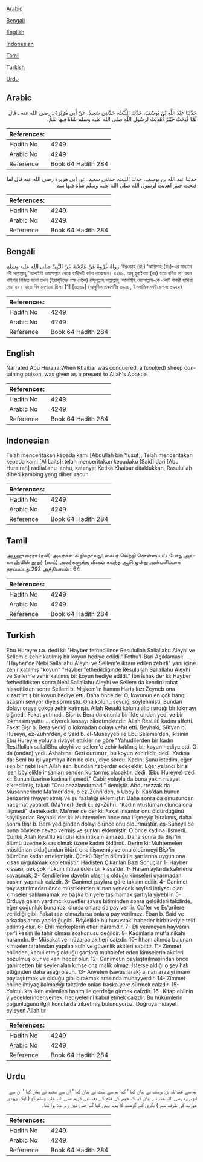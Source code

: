 [Arabic](#arabic)

[Bengali](#bengali)

[English](#english)

[Indonesian](#indonesian)

[Tamil](#tamil)

[Turkish](#turkish)

[Urdu](#urdu)

## Arabic


<div dir="rtl" lang="ar" style={{fontSize:'larger',backgroundColor:'#f8f9fa',padding:20}}>
حَدَّثَنَا عَبْدُ اللَّهِ بْنُ يُوسُفَ، حَدَّثَنَا اللَّيْثُ، حَدَّثَنِي سَعِيدٌ، عَنْ أَبِي هُرَيْرَةَ ـ رضى الله عنه ـ قَالَ لَمَّا فُتِحَتْ خَيْبَرُ أُهْدِيَتْ لِرَسُولِ اللَّهِ صلى الله عليه وسلم شَاةٌ فِيهَا سُمٌّ‏.‏
</div>
<div style={{backgroundColor:'#f8f9fa',padding:20, marginBottom: 10}}><table> <thead> <tr> <th>References:</th> <th></th> </tr> </thead> <tbody><tr><td>Hadith No</td><td>4249</td></tr><tr><td>Arabic No</td><td>4249</td></tr><tr><td>Reference</td><td>Book 64 Hadith 284</td></tr></tbody></table></div>


<div dir="rtl" lang="ar" style={{fontSize:'larger',backgroundColor:'#f8f9fa',padding:20}}>
حدثنا عبد الله بن يوسف، حدثنا الليث، حدثني سعيد، عن ابي هريرة رضى الله عنه قال لما فتحت خيبر اهديت لرسول الله صلى الله عليه وسلم شاة فيها سم
</div>
<div style={{backgroundColor:'#f8f9fa',padding:20, marginBottom: 10}}><table> <thead> <tr> <th>References:</th> <th></th> </tr> </thead> <tbody><tr><td>Hadith No</td><td>4249</td></tr><tr><td>Arabic No</td><td>4249</td></tr><tr><td>Reference</td><td>Book 64 Hadith 284</td></tr></tbody></table></div>

## Bengali


<div dir="ltr" lang="bn" style={{fontSize:'larger',backgroundColor:'#f8f9fa',padding:20}}>
رَوَاهُ عُرْوَةُ عَنْ عَائِشَةَ عَنْ النَّبِيِّ صلى الله عليه وسلم ‘উরওয়াহ (রাঃ) ‘আয়িশাহ (রাঃ)-এর মাধ্যমে নবী সাল্লাল্লাহু ‘আলাইহি ওয়াসাল্লাম থেকে হাদীসটি বর্ণনা করেছেন। ৪২৪৯. আবূ হুরাইরাহ (রাঃ) হতে বর্ণিত যে, যখন খাইবার বিজিত হলো তখন (ইয়াহূদীদের পক্ষ থেকে) রাসূলুল্লাহ সাল্লাল্লাহু ‘আলাইহি ওয়াসাল্লাম-কে একটি বাকরী হাদিয়া দেয়া হয়। যাতে বিষ মেশানো ছিল।[1] [৩১৬৯] (আধুনিক প্রকাশনীঃ ৩৯১৮, ইসলামিক ফাউন্ডেশনঃ ৩৯২২)
</div>
<div style={{backgroundColor:'#f8f9fa',padding:20, marginBottom: 10}}><table> <thead> <tr> <th>References:</th> <th></th> </tr> </thead> <tbody><tr><td>Hadith No</td><td>4249</td></tr><tr><td>Arabic No</td><td>4249</td></tr><tr><td>Reference</td><td>Book 64 Hadith 284</td></tr></tbody></table></div>

## English


<div dir="ltr" lang="en" style={{fontSize:'larger',backgroundColor:'#f8f9fa',padding:20}}>
Narrated Abu Huraira:When Khaibar was conquered, a (cooked) sheep containing poison, was given as a present to Allah's Apostle
</div>
<div style={{backgroundColor:'#f8f9fa',padding:20, marginBottom: 10}}><table> <thead> <tr> <th>References:</th> <th></th> </tr> </thead> <tbody><tr><td>Hadith No</td><td>4249</td></tr><tr><td>Arabic No</td><td>4249</td></tr><tr><td>Reference</td><td>Book 64 Hadith 284</td></tr></tbody></table></div>

## Indonesian


<div dir="ltr" lang="id" style={{fontSize:'larger',backgroundColor:'#f8f9fa',padding:20}}>
Telah menceritakan kepada kami [Abdullah bin Yusuf]; Telah menceritakan kepada kami [Al Laits]; telah menceritakan kepadaku [Said] dari [Abu Hurairah] radliallahu 'anhu, katanya; Ketika Khaibar ditaklukkan, Rasulullah diberi kambing yang diberi racun
</div>
<div style={{backgroundColor:'#f8f9fa',padding:20, marginBottom: 10}}><table> <thead> <tr> <th>References:</th> <th></th> </tr> </thead> <tbody><tr><td>Hadith No</td><td>4249</td></tr><tr><td>Arabic No</td><td>4249</td></tr><tr><td>Reference</td><td>Book 64 Hadith 284</td></tr></tbody></table></div>

## Tamil


<div dir="ltr" lang="ta" style={{fontSize:'larger',backgroundColor:'#f8f9fa',padding:20}}>
அபூஹுரைரா (ரலி) அவர்கள் கூறியதாவது: கைபர் வெற்றி கொள்ளப்பட்டபோது அல்லாஹ்வின் தூதர் (ஸல்) அவர்களுக்கு விஷம் கலந்த ஆடு ஒன்று அன்பளிப்பாக தரப்பட்டது.292 அத்தியாயம் : 64
</div>
<div style={{backgroundColor:'#f8f9fa',padding:20, marginBottom: 10}}><table> <thead> <tr> <th>References:</th> <th></th> </tr> </thead> <tbody><tr><td>Hadith No</td><td>4249</td></tr><tr><td>Arabic No</td><td>4249</td></tr><tr><td>Reference</td><td>Book 64 Hadith 284</td></tr></tbody></table></div>

## Turkish


<div dir="ltr" lang="tr" style={{fontSize:'larger',backgroundColor:'#f8f9fa',padding:20}}>
Ebu Hureyre r.a. dedi ki: "Hayber fethedilince ResuluIlah Sallallahu Aleyhi ve Sellem'e zehir katılmış bir koyun hediye edildi." Fethu'l-Bari Açıklaması: "Hayber'de Nebi Sallallahu Aleyhi ve Sellem'e ikram edilen zehirli" yani içine zehir katılmış "koyun" "Hayber fethedildiğinde Resulullah Sallallahu Aleyhi ve Sellem'e zehir katılmış bir koyun hediye edildi." İbn İshak der ki: Hayber fethedildikten sonra Nebi Sallallahu Aleyhi ve Sellem da kendini rahat hissettikten sonra SeIlam b. Mişkem'in hanımı Haris kızı Zeyneb ona kızartılmış bir koyun hediye etti. Daha önce de: O, koyunun en çok hangi azasmı seviyor diye sormuştu. Ona kolunu sevdiği söylenmişti. Bundan dolayı oraya çokça zehir katmıştı. Allah Resulü kolunu alıp ısırdığı bir lokmayı çiğnedi. Fakat yutmadı. Bişr b. Bera da onunla birlikte ondan yedi ve bir lokmasını yuttu ... diyerek kıssayı zikretmektedir. Allah ResLılü kadını affetti. Fakat Bişr b. Bera yediği o lokmadan dolayı vefat etti. Beyhaki, Süfyan b. Huseyn, ez-Zuhrı'den, o Said b. el-Museyyeb ile Ebu Seleme'den, ikisinin Ebu Hureyre yoluyla rivayet ettiklerine göre "Yahudilerden bir kadın Rest1lullah sallallShu aleyhi ve sellem'e zehir katılmış bir koyun hediye etti. O da (ondan) yedi. Ashabına: Geri durunuz, bu koyun zehirlidir, dedi. Kadına da: Seni bu işi yapmaya iten ne oldu, diye sordu. Kadın: Şunu istedim, eğer sen bir nebi isen Allah seni bundan haberdar edecektir. Eğer yalancı birisi isen böylelikle insanları senden kurtarmış olacaktır, dedi. (Ebu Hureyre) dedi ki: Bunun üzerine kadına ilişmedi." Cabir yoluyla da buna yakın rivayet zikredilmiş, fakat: "Onu cezalandırmadı" demiştir. Abdurrezzak da Musannerinde Ma'mer'den, o ez-Zühri'den, o Ubey b. Kab'dan bunun benzerini rivayet etmiş ve şu fazlalığı eklemiştir: Daha sonra da omuzundan hacamat yaptırdl. (Ma'mer) dedi ki: ez-Zühri: "Kadın Müslüman olunca ona ilişmedi" demektedir. Ma'mer de der ki: Fakat insanlar onu öldürdüğünü söylüyorlar. Beyhaki der ki: Muhtemelen önce ona ilişmeyip bırakmış, daha sonra Bişr b. Bera yediğinden dolayı ölünce onu öldürmüştür. es-Süheyll de buna böylece cevap vermiş ve şunları eklemiştir: O önce kadına ilişmedi. Çünkü Allah Rest1lü kendisi için intikam almazdı. Daha sonra da Bişr'in ölümü üzerine kısas olmak üzere kadını öldürdü. Derim ki: Muhtemelen müslüman olduğundan ötürü ona ilişmemiş ve onu öldürmeyi Bişr'in ölümüne kadar ertelemiştir. Çünkü Bişr'in ölümü ile şartlarına uygun ona kısas uygulamak kap etmiştir. Hadisten Çıkarılan Bazı Sonuçlar 1- Hayber kıssası, pek çok hüküm ihtiva eden bir kıssa'dır: 1- Haram aylarda kafirlerle savaşmak, 2- Kendilerine davetin ulaşmış olduğu kimseleri uyarmadan baskın yapmak caizdir. 3- Ganimet paylara göre taksim edilir. 4- Ganimet paylaştırılmadan önce müşriklerden alınan yenecek şeyleri ihtiyacı olan kimseler saklamamak ve başka bir yere taşımamak şartıyla yiyebilir. 5- Orduya gelen yardımcı kuwetler savaş bitiminden sonra geldikleri takdirde, eğer çoğunluk buna razı olursa onlara da pay verilir. Ca'fer ve Eş'arilere verildiği gibi. Fakat razı olmazlarsa onlara pay verilmez. Eban b. Said ve arkadaşlarına yapıldığı gibi. Böylelikle bu husustaki haberler birbirleriyle telif edilmiş olur. 6- Ehll merkeplerin etleri haramdır. 7- Eti yenmeyen hayvanın şer'i kesim ile tahir olması sözkonusu değildir. 8- Kadınlarla mut'a nikahı haramdır. 9- Müsakat ve müzaraa akitleri caizdir. 10- İtham altında bulunan kimseler tarafından yapılan sulh ve güvenlik akitleri sabittir. 11- Zimmet ehlinden, kabul etmiş olduğu şartlara muhalefet eden kimselerin akitleri bozulmuş olur ve kanı heder olur. 12- Ganimetin paylaştırılmasindan önce ganimetten bir şeyler alan kimse ona malik olmaz. İsterse aldığı o şey hak ettiğinden daha aşağı olsun. 13- Anveten (savaşılarak) alınan araziyi imam paylaştırmak ve olduğu gibi bırakmak arasında muhayyerdir. 14- Zimmet ehline ihtiyaç kalmadığı takdirde onları başka yere sürmek caizdir. 15- Yolculukta iken evlenilen hanım ile gerdeğe girmek caizdir. 16- Kitap ehlinin yiyeceklerindenyemek, hediyelerini kabul etmek caizdir. Bu hükümlerin çoğunluğunu ilgili konularda zikretmiş bulunuyoruz. Doğruya hidayet eyleyen Allah'tır
</div>
<div style={{backgroundColor:'#f8f9fa',padding:20, marginBottom: 10}}><table> <thead> <tr> <th>References:</th> <th></th> </tr> </thead> <tbody><tr><td>Hadith No</td><td>4249</td></tr><tr><td>Arabic No</td><td>4249</td></tr><tr><td>Reference</td><td>Book 64 Hadith 284</td></tr></tbody></table></div>

## Urdu


<div dir="rtl" lang="ur" style={{fontSize:'larger',backgroundColor:'#f8f9fa',padding:20}}>
ہم سے عبداللہ بن یوسف نے بیان کیا ‘ کہا ہم سے لیث نے بیان کیا ‘ ان سے سعید نے بیان کیا ‘ ان سے ابوہریرہ رضی اللہ عنہ نے بیان کیا کہ خیبر کی فتح کے بعد نبی کریم صلی اللہ علیہ وسلم کو ( ایک یہودی عورت کی طرف سے ) بکری کے گوشت کا ہدیہ پیش کیا گیا جس میں زہر ملا ہوا تھا۔
</div>
<div style={{backgroundColor:'#f8f9fa',padding:20, marginBottom: 10}}><table> <thead> <tr> <th>References:</th> <th></th> </tr> </thead> <tbody><tr><td>Hadith No</td><td>4249</td></tr><tr><td>Arabic No</td><td>4249</td></tr><tr><td>Reference</td><td>Book 64 Hadith 284</td></tr></tbody></table></div>